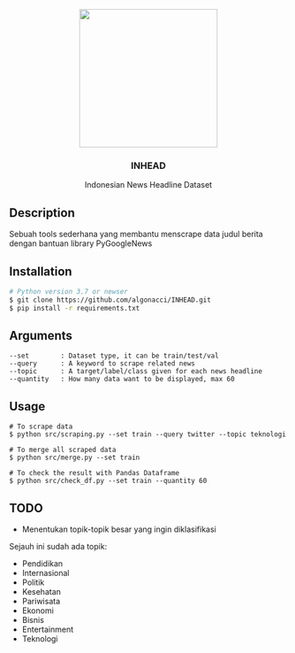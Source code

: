 <div align="center">
  <img src="https://user-images.githubusercontent.com/86970816/196214344-785dd3d5-db69-474a-98bf-860b4671ed6e.png" width="250" height="250">
  <h3 align="center">INHEAD</h3>
  <p align="center">
    Indonesian News Headline Dataset
  </p>
</div>

## Description
Sebuah tools sederhana yang membantu menscrape data judul berita dengan bantuan library PyGoogleNews

## Installation
```bash
# Python version 3.7 or newser
$ git clone https://github.com/algonacci/INHEAD.git
$ pip install -r requirements.txt
```

## Arguments
```
--set        : Dataset type, it can be train/test/val
--query      : A keyword to scrape related news
--topic      : A target/label/class given for each news headline
--quantity   : How many data want to be displayed, max 60
```

## Usage
```
# To scrape data
$ python src/scraping.py --set train --query twitter --topic teknologi

# To merge all scraped data
$ python src/merge.py --set train

# To check the result with Pandas Dataframe
$ python src/check_df.py --set train --quantity 60
```

## TODO
- Menentukan topik-topik besar yang ingin diklasifikasi

Sejauh ini sudah ada topik:

- Pendidikan
- Internasional
- Politik
- Kesehatan
- Pariwisata
- Ekonomi
- Bisnis
- Entertainment
- Teknologi
